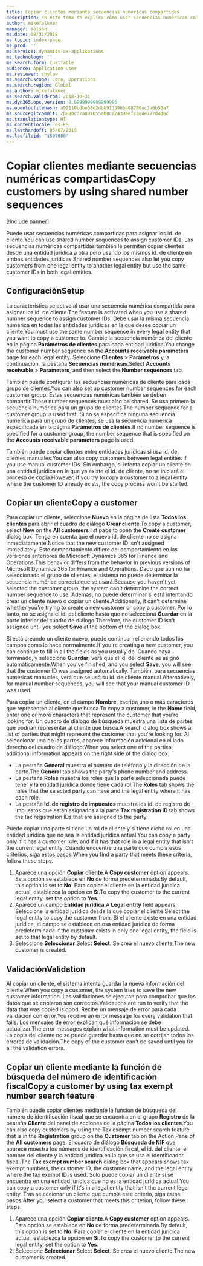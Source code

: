 ```yaml
---
title: Copiar clientes mediante secuencias numéricas compartidas
description: En este tema se explica cómo usar secuencias numéricas compartidas para copiar un cliente en otra entidad jurídica pero conservando el mismo id. de cliente.
author: mikefalkner
manager: aolson
ms.date: 08/31/2018
ms.topic: index-page
ms.prod: ''
ms.service: dynamics-ax-applications
ms.technology: ''
ms.search.form: CustTable
audience: Application User
ms.reviewer: shylaw
ms.search.scope: Core, Operations
ms.search.region: Global
ms.author: mikefalkner
ms.search.validFrom: 2018-10-31
ms.dyn365.ops.version: 8.0999999999999996
ms.openlocfilehash: a92110cdbe58e2dbb913596ba08780ac3a6b50a7
ms.sourcegitcommit: 2b890cd7a801055ab0ca24398efc8e4e777d4d8c
ms.translationtype: HT
ms.contentlocale: es-ES
ms.lasthandoff: 05/07/2019
ms.locfileid: "1507080"
---
```

# <a name="copy-customers-by-using-shared-number-sequences"></a><span data-ttu-id="2f4bd-103">Copiar clientes mediante secuencias numéricas compartidas</span><span class="sxs-lookup"><span data-stu-id="2f4bd-103">Copy customers by using shared number sequences</span></span>

[!include [banner](../includes/banner.md)]

<span data-ttu-id="2f4bd-104">Puede usar secuencias numéricas compartidas para asignar los id. de cliente.</span><span class="sxs-lookup"><span data-stu-id="2f4bd-104">You can use shared number sequences to assign customer IDs.</span></span> <span data-ttu-id="2f4bd-105">Las secuencias numéricas compartidas también le permiten copiar clientes desde una entidad jurídica a otra pero usando los mismos id. de cliente en ambas entidades jurídicas.</span><span class="sxs-lookup"><span data-stu-id="2f4bd-105">Shared number sequences also let you copy customers from one legal entity to another legal entity but use the same customer IDs in both legal entities.</span></span>

## <a name="setup"></a><span data-ttu-id="2f4bd-106">Configuración</span><span class="sxs-lookup"><span data-stu-id="2f4bd-106">Setup</span></span>

<span data-ttu-id="2f4bd-107">La característica se activa al usar una secuencia numérica compartida para asignar los id. de cliente.</span><span class="sxs-lookup"><span data-stu-id="2f4bd-107">The feature is activated when you use a shared number sequence to assign customer IDs.</span></span> <span data-ttu-id="2f4bd-108">Debe usar la misma secuencia numérica en todas las entidades jurídicas en la que desee copiar un cliente.</span><span class="sxs-lookup"><span data-stu-id="2f4bd-108">You must use the same number sequence in every legal entity that you want to copy a customer to.</span></span> <span data-ttu-id="2f4bd-109">Cambie la secuencia numérica del cliente en la página **Parámetros de clientes** para cada entidad jurídica.</span><span class="sxs-lookup"><span data-stu-id="2f4bd-109">You change the customer number sequence on the **Accounts receivable parameters** page for each legal entity.</span></span> <span data-ttu-id="2f4bd-110">Seleccione **Clientes** \> **Parámetros** y, a continuación, la pestaña **Secuencias numéricas**.</span><span class="sxs-lookup"><span data-stu-id="2f4bd-110">Select **Accounts receivable** \> **Parameters**, and then select the **Number sequences** tab.</span></span>

<span data-ttu-id="2f4bd-111">También puede configurar las secuencias numéricas de cliente para cada grupo de clientes.</span><span class="sxs-lookup"><span data-stu-id="2f4bd-111">You can also set up customer number sequences for each customer group.</span></span> <span data-ttu-id="2f4bd-112">Estas secuencias numéricas también se deben compartir.</span><span class="sxs-lookup"><span data-stu-id="2f4bd-112">These number sequences must also be shared.</span></span> <span data-ttu-id="2f4bd-113">Se usa primero la secuencia numérica para un grupo de clientes.</span><span class="sxs-lookup"><span data-stu-id="2f4bd-113">The number sequence for a customer group is used first.</span></span> <span data-ttu-id="2f4bd-114">Si no se especifica ninguna secuencia numérica para un grupo de clientes, se usa la secuencia numérica especificada en la página **Parámetros de clientes**.</span><span class="sxs-lookup"><span data-stu-id="2f4bd-114">If no number sequence is specified for a customer group, the number sequence that is specified on the **Accounts receivable parameters** page is used.</span></span>

<span data-ttu-id="2f4bd-115">También puede copiar clientes entre entidades jurídicas si usa id. de clientes manuales.</span><span class="sxs-lookup"><span data-stu-id="2f4bd-115">You can also copy customers between legal entities if you use manual customer IDs.</span></span> <span data-ttu-id="2f4bd-116">Sin embargo, si intenta copiar un cliente en una entidad jurídica en la que ya existe el id. de cliente, no se iniciará el proceso de copia.</span><span class="sxs-lookup"><span data-stu-id="2f4bd-116">However, if you try to copy a customer to a legal entity where the customer ID already exists, the copy process won't be started.</span></span>

## <a name="copy-a-customer"></a><span data-ttu-id="2f4bd-117">Copiar un cliente</span><span class="sxs-lookup"><span data-stu-id="2f4bd-117">Copy a customer</span></span>

<span data-ttu-id="2f4bd-118">Para copiar un cliente, seleccione **Nuevo** en la página de lista **Todos los clientes** para abrir el cuadro de diálogo **Crear cliente**.</span><span class="sxs-lookup"><span data-stu-id="2f4bd-118">To copy a customer, select **New** on the **All customers** list page to open the **Create customer** dialog box.</span></span> <span data-ttu-id="2f4bd-119">Tenga en cuenta que el nuevo id. de cliente no se asigna inmediatamente.</span><span class="sxs-lookup"><span data-stu-id="2f4bd-119">Notice that the new customer ID isn't assigned immediately.</span></span> <span data-ttu-id="2f4bd-120">Este comportamiento difiere del comportamiento en las versiones anteriores de Microsoft Dynamics 365 for Finance and Operations.</span><span class="sxs-lookup"><span data-stu-id="2f4bd-120">This behavior differs from the behavior in previous versions of Microsoft Dynamics 365 for Finance and Operations.</span></span> <span data-ttu-id="2f4bd-121">Dado que aún no ha seleccionado el grupo de clientes, el sistema no puede determinar la secuencia numérica correcta que se usará.</span><span class="sxs-lookup"><span data-stu-id="2f4bd-121">Because you haven't yet selected the customer group, the system can't determine the correct number sequence to use.</span></span> <span data-ttu-id="2f4bd-122">Además, no puede determinar si está intentando crear un cliente nuevo o copiar un cliente.</span><span class="sxs-lookup"><span data-stu-id="2f4bd-122">Additionally, it can't determine whether you're trying to create a new customer or copy a customer.</span></span> <span data-ttu-id="2f4bd-123">Por lo tanto, no se asigna el id. del cliente hasta que no selecciona **Guardar** en la parte inferior del cuadro de diálogo.</span><span class="sxs-lookup"><span data-stu-id="2f4bd-123">Therefore, the customer ID isn't assigned until you select **Save** at the bottom of the dialog box.</span></span>

<span data-ttu-id="2f4bd-124">Si está creando un cliente nuevo, puede continuar rellenando todos los campos como lo hace normalmente.</span><span class="sxs-lookup"><span data-stu-id="2f4bd-124">If you're creating a new customer, you can continue to fill in all the fields as you usually do.</span></span> <span data-ttu-id="2f4bd-125">Cuando haya terminado, y seleccione **Guardar**, verá que el id. del cliente se asignó automáticamente.</span><span class="sxs-lookup"><span data-stu-id="2f4bd-125">When you've finished, and you select **Save**, you will see that the customer ID was assigned automatically.</span></span> <span data-ttu-id="2f4bd-126">También, para secuencias numéricas manuales, verá que se usó su id. de cliente manual.</span><span class="sxs-lookup"><span data-stu-id="2f4bd-126">Alternatively, for manual number sequences, you will see that your manual customer ID was used.</span></span>

<span data-ttu-id="2f4bd-127">Para copiar un cliente, en el campo **Nombre**, escriba uno o más caracteres que representen al cliente que busca.</span><span class="sxs-lookup"><span data-stu-id="2f4bd-127">To copy a customer, in the **Name** field, enter one or more characters that represent the customer that you're looking for.</span></span> <span data-ttu-id="2f4bd-128">Un cuadro de diálogo de búsqueda muestra una lista de partes que podrían representar al cliente que busca.</span><span class="sxs-lookup"><span data-stu-id="2f4bd-128">A search dialog box shows a list of parties that might represent the customer that you're looking for.</span></span> <span data-ttu-id="2f4bd-129">Al seleccionar una de las partes, aparece información adicional en el lado derecho del cuadro de diálogo:</span><span class="sxs-lookup"><span data-stu-id="2f4bd-129">When you select one of the parties, additional information appears on the right side of the dialog box:</span></span>

- <span data-ttu-id="2f4bd-130">La pestaña **General** muestra el número de teléfono y la dirección de la parte.</span><span class="sxs-lookup"><span data-stu-id="2f4bd-130">The **General** tab shows the party's phone number and address.</span></span>
- <span data-ttu-id="2f4bd-131">La pestaña **Roles** muestra los roles que la parte seleccionada puede tener y la entidad jurídica donde tiene cada rol.</span><span class="sxs-lookup"><span data-stu-id="2f4bd-131">The **Roles** tab shows the roles that the selected party can have and the legal entity where it has each role.</span></span>
- <span data-ttu-id="2f4bd-132">La pestaña **Id. de registro de impuestos** muestra los id. de registro de impuestos que están asignados a la parte.</span><span class="sxs-lookup"><span data-stu-id="2f4bd-132">**Tax registration ID** tab shows the tax registration IDs that are assigned to the party.</span></span>

<span data-ttu-id="2f4bd-133">Puede copiar una parte si tiene un rol de cliente y si tiene dicho rol en una entidad jurídica que no sea la entidad jurídica actual.</span><span class="sxs-lookup"><span data-stu-id="2f4bd-133">You can copy a party only if it has a customer role, and if it has that role in a legal entity that isn't the current legal entity.</span></span> <span data-ttu-id="2f4bd-134">Cuando encuentre una parte que cumpla esos criterios, siga estos pasos.</span><span class="sxs-lookup"><span data-stu-id="2f4bd-134">When you find a party that meets these criteria, follow these steps.</span></span>

1. <span data-ttu-id="2f4bd-135">Aparece una opción **Copiar cliente**.</span><span class="sxs-lookup"><span data-stu-id="2f4bd-135">A **Copy customer** option appears.</span></span> <span data-ttu-id="2f4bd-136">Esta opción se establece en **No** de forma predeterminada.</span><span class="sxs-lookup"><span data-stu-id="2f4bd-136">By default, this option is set to **No**.</span></span> <span data-ttu-id="2f4bd-137">Para copiar el cliente en la entidad jurídica actual, establezca la opción en **Sí**.</span><span class="sxs-lookup"><span data-stu-id="2f4bd-137">To copy the customer to the current legal entity, set the option to **Yes**.</span></span> 
2. <span data-ttu-id="2f4bd-138">Aparece​ un campo **Entidad jurídica**.</span><span class="sxs-lookup"><span data-stu-id="2f4bd-138">A **Legal entity** field appears.</span></span> <span data-ttu-id="2f4bd-139">Seleccione la entidad jurídica desde la que copiar el cliente.</span><span class="sxs-lookup"><span data-stu-id="2f4bd-139">Select the legal entity to copy the customer from.</span></span> <span data-ttu-id="2f4bd-140">Si el cliente existe en una entidad jurídica, el campo se establece en esa entidad jurídica de forma predeterminada.</span><span class="sxs-lookup"><span data-stu-id="2f4bd-140">If the customer exists in only one legal entity, the field is set to that legal entity by default.</span></span>
3. <span data-ttu-id="2f4bd-141">Seleccione **Seleccionar**.</span><span class="sxs-lookup"><span data-stu-id="2f4bd-141">Select **Select**.</span></span> <span data-ttu-id="2f4bd-142">Se crea el nuevo cliente.</span><span class="sxs-lookup"><span data-stu-id="2f4bd-142">The new customer is created.</span></span>

## <a name="validation"></a><span data-ttu-id="2f4bd-143">Validación</span><span class="sxs-lookup"><span data-stu-id="2f4bd-143">Validation</span></span>

<span data-ttu-id="2f4bd-144">Al copiar un cliente, el sistema intenta guardar la nueva información del cliente.</span><span class="sxs-lookup"><span data-stu-id="2f4bd-144">When you copy a customer, the system tries to save the new customer information.</span></span> <span data-ttu-id="2f4bd-145">Las validaciones se ejecutan para comprobar que los datos que se copiaron son correctos.</span><span class="sxs-lookup"><span data-stu-id="2f4bd-145">Validations are run to verify that the data that was copied is good.</span></span> <span data-ttu-id="2f4bd-146">Recibe un mensaje de error para cada validación con error.</span><span class="sxs-lookup"><span data-stu-id="2f4bd-146">You receive an error message for every validation that fails.</span></span> <span data-ttu-id="2f4bd-147">Los mensajes de error explican qué información se debe actualizar.</span><span class="sxs-lookup"><span data-stu-id="2f4bd-147">The error messages explain what information must be updated.</span></span> <span data-ttu-id="2f4bd-148">La copia del cliente no se puede guardar hasta que no se corrijan todos los errores de validación.</span><span class="sxs-lookup"><span data-stu-id="2f4bd-148">The copy of the customer can't be saved until you fix all the validation errors.</span></span>

## <a name="copy-a-customer-by-using-tax-exempt-number-search-feature"></a><span data-ttu-id="2f4bd-149">Copiar un cliente mediante la función de búsqueda del número de identificación fiscal</span><span class="sxs-lookup"><span data-stu-id="2f4bd-149">Copy a customer by using tax exempt number search feature</span></span>

<span data-ttu-id="2f4bd-150">También puede copiar clientes mediante la función de búsqueda del número de identificación fiscal que se encuentra en el grupo **Registro** de la pestaña **Cliente** del panel de acciones de la página **Todos los clientes**.</span><span class="sxs-lookup"><span data-stu-id="2f4bd-150">You can also copy customers by using the Tax exempt number search feature that is in the **Registration** group on the **Customer** tab on the Action Pane of the **All customers** page.</span></span> <span data-ttu-id="2f4bd-151">El cuadro de diálogo **Búsqueda de NIF** que aparece muestra los números de identificación fiscal, el id. del cliente, el nombre del cliente y la entidad jurídica en la que se usa el identificador fiscal.</span><span class="sxs-lookup"><span data-stu-id="2f4bd-151">The **Tax exempt number search** dialog box that appears shows tax exempt numbers, the customer ID, the customer name, and the legal entity where the tax exempt ID is used.</span></span> <span data-ttu-id="2f4bd-152">Solo puede copiar un cliente si se encuentra en una entidad jurídica que no es la entidad jurídica actual.</span><span class="sxs-lookup"><span data-stu-id="2f4bd-152">You can copy a customer only if it's in a legal entity that isn't the current legal entity.</span></span> <span data-ttu-id="2f4bd-153">Tras seleccionar un cliente que cumpla este criterio, siga estos pasos.</span><span class="sxs-lookup"><span data-stu-id="2f4bd-153">After you select a customer that meets this criterion, follow these steps.</span></span>

1. <span data-ttu-id="2f4bd-154">Aparece una opción **Copiar cliente**.</span><span class="sxs-lookup"><span data-stu-id="2f4bd-154">A **Copy customer** option appears.</span></span> <span data-ttu-id="2f4bd-155">Esta opción se establece en **No** de forma predeterminada.</span><span class="sxs-lookup"><span data-stu-id="2f4bd-155">By default, this option is set to **No**.</span></span> <span data-ttu-id="2f4bd-156">Para copiar el cliente en la entidad jurídica actual, establezca la opción en **Sí**.</span><span class="sxs-lookup"><span data-stu-id="2f4bd-156">To copy the customer to the current legal entity, set the option to **Yes**.</span></span> 
2. <span data-ttu-id="2f4bd-157">Seleccione **Seleccionar**.</span><span class="sxs-lookup"><span data-stu-id="2f4bd-157">Select **Select**.</span></span> <span data-ttu-id="2f4bd-158">Se crea el nuevo cliente.</span><span class="sxs-lookup"><span data-stu-id="2f4bd-158">The new customer is created.</span></span>
